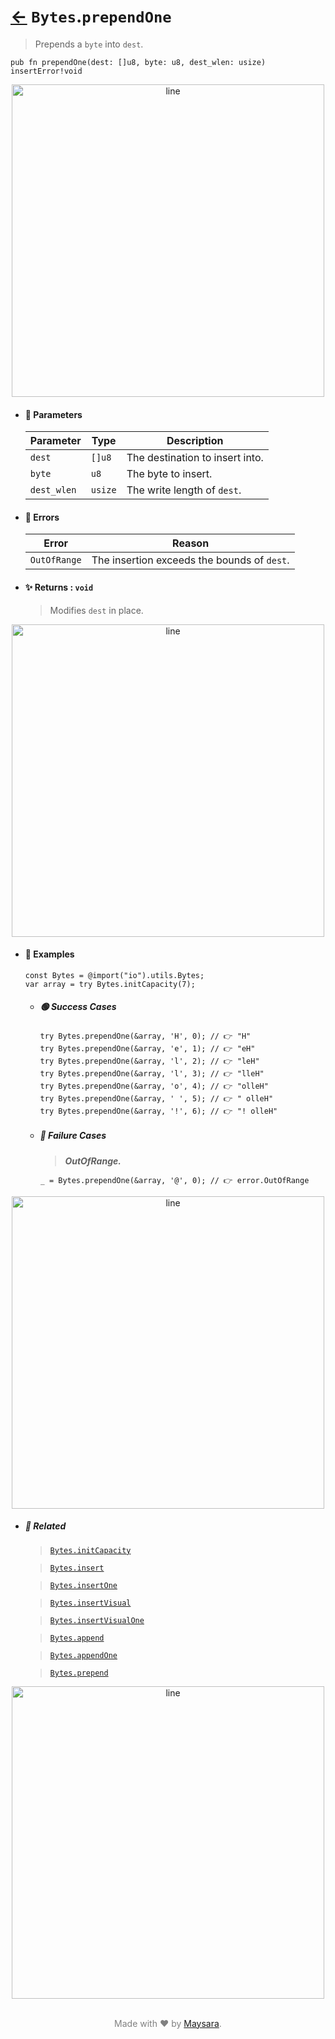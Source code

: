 # [←](../Bytes.md) `Bytes`.`prependOne`

> Prepends a `byte` into `dest`.

```zig
pub fn prependOne(dest: []u8, byte: u8, dest_wlen: usize) insertError!void
```


<div align="center">
<img src="https://raw.githubusercontent.com/Super-ZIG/io/refs/heads/main/dist/img/md/line.png" alt="line" style="width:500px;"/>
</div>

- #### 🧩 Parameters

    | Parameter   | Type    | Description                     |
    | ----------- | ------- | ------------------------------- |
    | `dest`      | `[]u8`  | The destination to insert into. |
    | `byte`      | `u8`    | The byte to insert.             |
    | `dest_wlen` | `usize` | The write length of `dest`.     |

- #### 🚫 Errors

    | Error        | Reason                                      |
    | ------------ | ------------------------------------------- |
    | `OutOfRange` | The insertion exceeds the bounds of `dest`. |

- #### ✨ Returns : `void`

    > Modifies `dest` in place.

<div align="center">
<img src="https://raw.githubusercontent.com/Super-ZIG/io/refs/heads/main/dist/img/md/line.png" alt="line" style="width:500px;"/>
</div>

- #### 🧪 Examples

    ```zig
    const Bytes = @import("io").utils.Bytes;
    var array = try Bytes.initCapacity(7);
    ```

    - ##### 🟢 Success Cases

        ```zig
        try Bytes.prependOne(&array, 'H', 0); // 👉 "H"
        try Bytes.prependOne(&array, 'e', 1); // 👉 "eH"
        try Bytes.prependOne(&array, 'l', 2); // 👉 "leH"
        try Bytes.prependOne(&array, 'l', 3); // 👉 "lleH"
        try Bytes.prependOne(&array, 'o', 4); // 👉 "olleH"
        try Bytes.prependOne(&array, ' ', 5); // 👉 " olleH"
        try Bytes.prependOne(&array, '!', 6); // 👉 "! olleH"
        ```

    - ##### 🔴 Failure Cases

        > **_OutOfRange._**

        ```zig
        _ = Bytes.prependOne(&array, '@', 0); // 👉 error.OutOfRange
        ```

<div align="center">
<img src="https://raw.githubusercontent.com/Super-ZIG/io/refs/heads/main/dist/img/md/line.png" alt="line" style="width:500px;"/>
</div>

- ##### 🔗 Related

  > [`Bytes.initCapacity`](./initCapacity.md)

  > [`Bytes.insert`](./insert.md)

  > [`Bytes.insertOne`](./insertOne.md)

  > [`Bytes.insertVisual`](./insertVisual.md)

  > [`Bytes.insertVisualOne`](./insertVisualOne.md)

  > [`Bytes.append`](./append.md)

  > [`Bytes.appendOne`](./appendOne.md)

  > [`Bytes.prepend`](./prepend.md)

<div align="center">
<img src="https://raw.githubusercontent.com/Super-ZIG/io/refs/heads/main/dist/img/md/line.png" alt="line" style="width:500px;"/>
</div>

<p align="center" style="color:grey;"><br />Made with ❤️ by <a href="http://github.com/maysara-elshewehy" target="blank">Maysara</a>.</p>